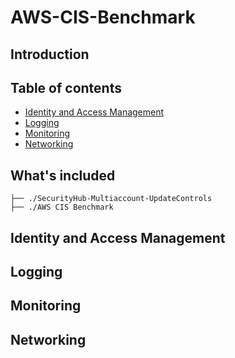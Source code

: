 # AWS-CIS-Benchmark
## Introduction 

## Table of contents

- [Identity and Access Management](#Identity-and-Access-Management)
- [Logging](#Logging)
- [Monitoring](#Monitoring)
- [Networking](#Networking)


## What's included
```
├── ./SecurityHub-Multiaccount-UpdateControls
├── ./AWS CIS Benchmark
```

## Identity and Access Management
## Logging
## Monitoring
## Networking